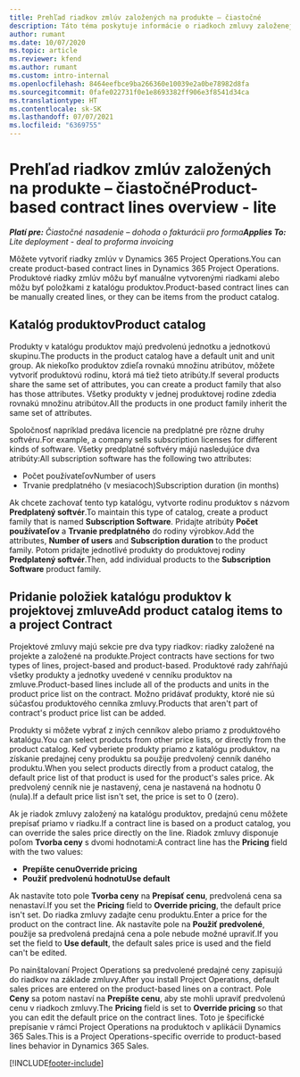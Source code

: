 ```yaml
---
title: Prehľad riadkov zmlúv založených na produkte – čiastočné
description: Táto téma poskytuje informácie o riadkoch zmluvy založenej na produkte.
author: rumant
ms.date: 10/07/2020
ms.topic: article
ms.reviewer: kfend
ms.author: rumant
ms.custom: intro-internal
ms.openlocfilehash: 8464eefbce9ba266360e10039e2a0be78982d8fa
ms.sourcegitcommit: 0fafe022731f0e1e8693382ff906e3f8541d34ca
ms.translationtype: HT
ms.contentlocale: sk-SK
ms.lasthandoff: 07/07/2021
ms.locfileid: "6369755"
---
```

# <a name="product-based-contract-lines-overview---lite"></a><span data-ttu-id="cacf1-103">Prehľad riadkov zmlúv založených na produkte – čiastočné</span><span class="sxs-lookup"><span data-stu-id="cacf1-103">Product-based contract lines overview - lite</span></span>

<span data-ttu-id="cacf1-104">_**Platí pre:** Čiastočné nasadenie – dohoda o fakturácii pro forma_</span><span class="sxs-lookup"><span data-stu-id="cacf1-104">_**Applies To:** Lite deployment - deal to proforma invoicing_</span></span>

<span data-ttu-id="cacf1-105">Môžete vytvoriť riadky zmlúv v Dynamics 365 Project Operations.</span><span class="sxs-lookup"><span data-stu-id="cacf1-105">You can create product-based contract lines in Dynamics 365 Project Operations.</span></span> <span data-ttu-id="cacf1-106">Produktové riadky zmlúv môžu byť manuálne vytvorenými riadkami alebo môžu byť položkami z katalógu produktov.</span><span class="sxs-lookup"><span data-stu-id="cacf1-106">Product-based contract lines can be manually created lines, or they can be items from the product catalog.</span></span>

## <a name="product-catalog"></a><span data-ttu-id="cacf1-107">Katalóg produktov</span><span class="sxs-lookup"><span data-stu-id="cacf1-107">Product catalog</span></span>

<span data-ttu-id="cacf1-108">Produkty v katalógu produktov majú predvolenú jednotku a jednotkovú skupinu.</span><span class="sxs-lookup"><span data-stu-id="cacf1-108">The products in the product catalog have a default unit and unit group.</span></span> <span data-ttu-id="cacf1-109">Ak niekoľko produktov zdieľa rovnakú množinu atribútov, môžete vytvoriť produktovú rodinu, ktorá má tiež tieto atribúty.</span><span class="sxs-lookup"><span data-stu-id="cacf1-109">If several products share the same set of attributes, you can create a product family that also has those attributes.</span></span> <span data-ttu-id="cacf1-110">Všetky produkty v jednej produktovej rodine zdedia rovnakú množinu atribútov.</span><span class="sxs-lookup"><span data-stu-id="cacf1-110">All the products in one product family inherit the same set of attributes.</span></span>

<span data-ttu-id="cacf1-111">Spoločnosť napríklad predáva licencie na predplatné pre rôzne druhy softvéru.</span><span class="sxs-lookup"><span data-stu-id="cacf1-111">For example, a company sells subscription licenses for different kinds of software.</span></span> <span data-ttu-id="cacf1-112">Všetky predplatné softvéry májú nasledujúce dva atribúty:</span><span class="sxs-lookup"><span data-stu-id="cacf1-112">All subscription software has the following two attributes:</span></span>

- <span data-ttu-id="cacf1-113">Počet používateľov</span><span class="sxs-lookup"><span data-stu-id="cacf1-113">Number of users</span></span>
- <span data-ttu-id="cacf1-114">Trvanie predplatného (v mesiacoch)</span><span class="sxs-lookup"><span data-stu-id="cacf1-114">Subscription duration (in months)</span></span>

<span data-ttu-id="cacf1-115">Ak chcete zachovať tento typ katalógu, vytvorte rodinu produktov s názvom **Predplatený softvér**.</span><span class="sxs-lookup"><span data-stu-id="cacf1-115">To maintain this type of catalog, create a product family that is named **Subscription Software**.</span></span> <span data-ttu-id="cacf1-116">Pridajte atribúty **Počet používateľov** a **Trvanie predplatného** do rodiny výrobkov.</span><span class="sxs-lookup"><span data-stu-id="cacf1-116">Add the attributes, **Number of users** and **Subscription duration** to the product family.</span></span> <span data-ttu-id="cacf1-117">Potom pridajte jednotlivé produkty do produktovej rodiny **Predplatený softvér**.</span><span class="sxs-lookup"><span data-stu-id="cacf1-117">Then, add individual products to the **Subscription Software** product family.</span></span>

## <a name="add-product-catalog-items-to-a-project-contract"></a><span data-ttu-id="cacf1-118">Pridanie položiek katalógu produktov k projektovej zmluve</span><span class="sxs-lookup"><span data-stu-id="cacf1-118">Add product catalog items to a project Contract</span></span>

<span data-ttu-id="cacf1-119">Projektové zmluvy majú sekcie pre dva typy riadkov: riadky založené na projekte a založené na produkte.</span><span class="sxs-lookup"><span data-stu-id="cacf1-119">Project contracts have sections for two types of lines, project-based and product-based.</span></span> <span data-ttu-id="cacf1-120">Produktové rady zahŕňajú všetky produkty a jednotky uvedené v cenníku produktov na zmluve.</span><span class="sxs-lookup"><span data-stu-id="cacf1-120">Product-based lines include all of the products and units in the product price list on the contract.</span></span> <span data-ttu-id="cacf1-121">Možno pridávať produkty, ktoré nie sú súčasťou produktového cenníka zmluvy.</span><span class="sxs-lookup"><span data-stu-id="cacf1-121">Products that aren't part of contract's product price list can be added.</span></span>

<span data-ttu-id="cacf1-122">Produkty si môžete vybrať z iných cenníkov alebo priamo z produktového katalógu.</span><span class="sxs-lookup"><span data-stu-id="cacf1-122">You can select products from other price lists, or directly from the product catalog.</span></span> <span data-ttu-id="cacf1-123">Keď vyberiete produkty priamo z katalógu produktov, na získanie predajnej ceny produktu sa použije predvolený cenník daného produktu.</span><span class="sxs-lookup"><span data-stu-id="cacf1-123">When you select products directly from a product catalog, the default price list of that product is used for the product's sales price.</span></span> <span data-ttu-id="cacf1-124">Ak predvolený cenník nie je nastavený, cena je nastavená na hodnotu 0 (nula).</span><span class="sxs-lookup"><span data-stu-id="cacf1-124">If a default price list isn't set, the price is set to 0 (zero).</span></span>

<span data-ttu-id="cacf1-125">Ak je riadok zmluvy založený na katalógu produktov, predajnú cenu môžete prepísať priamo v riadku.</span><span class="sxs-lookup"><span data-stu-id="cacf1-125">If a contract line is based on a product catalog, you can override the sales price directly on the line.</span></span> <span data-ttu-id="cacf1-126">Riadok zmluvy disponuje poľom **Tvorba ceny** s dvomi hodnotami:</span><span class="sxs-lookup"><span data-stu-id="cacf1-126">A contract line has the **Pricing** field with the two values:</span></span>

- <span data-ttu-id="cacf1-127">**Prepíšte cenu**</span><span class="sxs-lookup"><span data-stu-id="cacf1-127">**Override pricing**</span></span>
- <span data-ttu-id="cacf1-128">**Použiť predvolenú hodnotu**</span><span class="sxs-lookup"><span data-stu-id="cacf1-128">**Use default**</span></span>

<span data-ttu-id="cacf1-129">Ak nastavíte toto pole **Tvorba ceny** na **Prepísať cenu**, predvolená cena sa nenastaví.</span><span class="sxs-lookup"><span data-stu-id="cacf1-129">If you set the **Pricing** field to **Override pricing**, the default price isn't set.</span></span> <span data-ttu-id="cacf1-130">Do riadka zmluvy zadajte cenu produktu.</span><span class="sxs-lookup"><span data-stu-id="cacf1-130">Enter a price for the product on the contract line.</span></span> <span data-ttu-id="cacf1-131">Ak nastavíte pole na **Použiť predvolené**, použije sa predvolená predajná cena a pole nebude možné upraviť.</span><span class="sxs-lookup"><span data-stu-id="cacf1-131">If you set the field to **Use default**, the default sales price is used and the field can't be edited.</span></span>

<span data-ttu-id="cacf1-132">Po nainštalovaní Project Operations sa predvolené predajné ceny zapisujú do riadkov na základe zmluvy.</span><span class="sxs-lookup"><span data-stu-id="cacf1-132">After you install Project Operations, default sales prices are entered on the product-based lines on a contract.</span></span> <span data-ttu-id="cacf1-133">Pole **Ceny** sa potom nastaví na **Prepíšte cenu**, aby ste mohli upraviť predvolenú cenu v riadkoch zmluvy.</span><span class="sxs-lookup"><span data-stu-id="cacf1-133">The **Pricing** field is set to **Override pricing** so that you can edit the default price on the contract lines.</span></span> <span data-ttu-id="cacf1-134">Toto je špecifické prepísanie v rámci Project Operations na produktoch v aplikácii Dynamics 365 Sales.</span><span class="sxs-lookup"><span data-stu-id="cacf1-134">This is a Project Operations-specific override to product-based lines behavior in Dynamics 365 Sales.</span></span>


[!INCLUDE[footer-include](../../includes/footer-banner.md)]